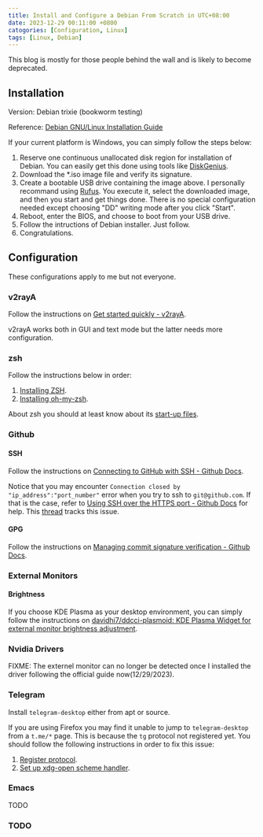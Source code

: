 ```yaml
---
title: Install and Configure a Debian From Scratch in UTC+08:00
date: 2023-12-29 00:11:00 +0800
catogories: [Configuration, Linux]
tags: [Linux, Debian]
---
```


This blog is mostly for those people behind the wall and is likely to become deprecated.

## Installation

Version: Debian trixie (bookworm testing)

Reference: [Debian GNU/Linux Installation Guide](https://d-i.debian.org/manual/en.amd64/index.html)

If your current platform is Windows, you can simply follow the steps below:
1. Reserve one continuous unallocated disk region for installation of Debian. You can easily get this done using tools like [DiskGenius](https://www.diskgenius.com/).
2. Download the *.iso image file and verify its signature.
3. Create a bootable USB drive containing the image above. I personally recommand using [Rufus](https://rufus.ie). You execute it, select the downloaded image, and then you start and get things done. There is no special configuration needed except choosing "DD" writing mode after you click "Start".
4. Reboot, enter the BIOS, and choose to boot from your USB drive.
5. Follow the intructions of Debian installer. Just follow.
6. Congratulations.

## Configuration

These configurations apply to me but not everyone.

### v2rayA

Follow the instructions on [Get started quickly - v2rayA](https://v2raya.org/en/docs/prologue/quick-start/).

v2rayA works both in GUI and text mode but the latter needs more configuration.

### zsh

Follow the instructions below in order:
1. [Installing ZSH](https://github.com/ohmyzsh/ohmyzsh/wiki/Installing-ZSH).
2. [Installing oh-my-zsh](https://ohmyz.sh/#install).

About zsh you should at least know about its [start-up files](https://zsh.sourceforge.io/Intro/intro_3.html?ref=zerotohero.dev).

### Github

#### SSH

Follow the instructions on [Connecting to GitHub with SSH - Github Docs](https://docs.github.com/en/authentication/connecting-to-github-with-ssh).

Notice that you may encounter `Connection closed by "ip_address":"port_number"` error when you try to ssh to `git@github.com`. If that is the case, refer to [Using SSH over the HTTPS port - Github Docs](https://docs.github.com/en/authentication/troubleshooting-ssh/using-ssh-over-the-https-port) for help. This [thread](https://github.com/orgs/community/discussions/55269) tracks this issue.

#### GPG

Follow the instructions on [Managing commit signature verification - Github Docs](https://docs.github.com/en/authentication/managing-commit-signature-verification).

### External Monitors

#### Brightness

If you choose KDE Plasma as your desktop environment, you can simply follow the instructions on [davidhi7/ddcci-plasmoid: KDE Plasma Widget for external monitor brightness adjustment](https://github.com/davidhi7/ddcci-plasmoid#readme).

### Nvidia Drivers

FIXME: The externel monitor can no longer be detected once I installed the driver following the official guide now(12/29/2023).

### Telegram

Install `telegram-desktop` either from apt or source.

If you are using Firefox you may find it unable to jump to `telegram-desktop` from a `t.me/*` page. This is because the `tg` protocol not registered yet. You should follow the following instructions in order to fix this issue:
1. [Register protocol](http://kb.mozillazine.org/Register_protocol#Linux).
2. [Set up xdg-open scheme handler](https://wiki.archlinux.org/title/Telegram#xdg-open_scheme_handler).

### Emacs

TODO

### TODO
